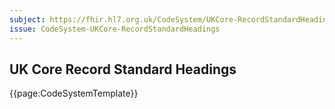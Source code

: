 ```yaml
---
subject: https://fhir.hl7.org.uk/CodeSystem/UKCore-RecordStandardHeadings
issue: CodeSystem-UKCore-RecordStandardHeadings
---
```

## UK Core Record Standard Headings

{{page:CodeSystemTemplate}}
